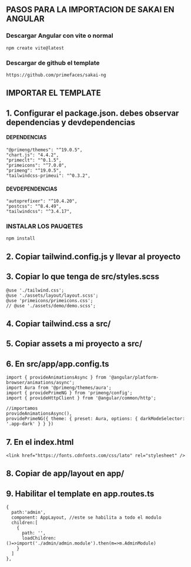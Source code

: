 ## PASOS PARA LA IMPORTACION DE SAKAI EN ANGULAR
### Descargar Angular con vite o normal
```
npm create vite@latest
```

### Descargar de github el template 
```
https://github.com/primefaces/sakai-ng
```
## IMPORTAR EL TEMPLATE 
## **1. Configurar el package.json. debes observar dependencias y devdependencias**

#### DEPENDENCIAS 
```
"@primeng/themes": "^19.0.5",
"chart.js": "4.4.2",
"primeclt": "^0.1.5",
"primeicons": "^7.0.0",
"primeng": "^19.0.5",
"tailwindcss-primeui": "^0.3.2",
```
#### DEVDEPENDENCIAS
```
"autoprefixer": "^10.4.20",
"postcss": "^8.4.49",
"tailwindcss": "^3.4.17",
```
### INSTALAR LOS PAUQETES
```
npm install
```
## **2. Copiar tailwind.config.js y llevar al proyecto**
## **3. Copiar lo que tenga de src/styles.scss**
```
@use './tailwind.css';
@use './assets/layout/layout.scss';
@use 'primeicons/primeicons.css';
// @use './assets/demo/demo.scss';
```
## **4. Copiar tailwind.css a src/**
## **5. Copiar assets a mi proyecto a src/**
## **6. En src/app/app.config.ts**
```
import { provideAnimationsAsync } from '@angular/platform-browser/animations/async';
import Aura from '@primeng/themes/aura';
import { providePrimeNG } from 'primeng/config';
import { provideHttpClient } from '@angular/common/http';

//importamos
provideAnimationsAsync(),
providePrimeNG({ theme: { preset: Aura, options: { darkModeSelector: '.app-dark' } } })
```
## **7. En el index.html**
```
<link href="https://fonts.cdnfonts.com/css/lato" rel="stylesheet" />
```
## **8. Copiar de app/layout en app/**

## **9. Habilitar el template en app.routes.ts**
```
{
  path:'admin',
  component: AppLayout, //este se habilita a todo el modulo
  children:[
    {
      path: '',
      loadChildren: ()=>import('./admin/admin.module').then(m=>m.AdminModule)
    }
  ]
},
```

